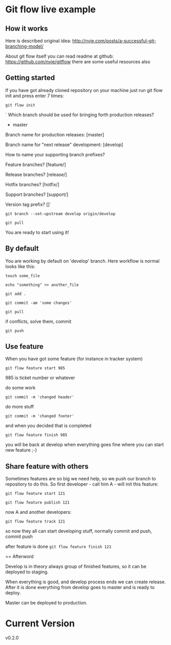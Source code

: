 # Git flow live example

## How it works

Here is described original idea: http://nvie.com/posts/a-successful-git-branching-model/

About git flow itself you can read readme at github: https://github.com/nvie/gitflow there are some useful resources also

## Getting started

If you have got already cloned repository on your machine just run git flow init and press enter 7 times:

`git flow init`

` Which branch should be used for bringing forth production releases?
   - master

 Branch name for production releases: [master]

 Branch name for "next release" development: [develop]


 How to name your supporting branch prefixes?

 Feature branches? [feature/]

 Release branches? [release/]

 Hotfix branches? [hotfix/]

 Support branches? [support/]

 Version tag prefix? []`


`git branch --set-upstream develop origin/develop`

`git pull`

You are ready to start using it!

## By default

You are working by default on 'develop' branch. Here workflow is normal looks like this:


`touch some_file`

`echo "something" >> another_file`

`git add .`

`git commit -am 'some changes'`

`git pull`

if conflicts, solve them, commit

`git push`


## Use feature

When you have got some feature (for instance in tracker system)

 `git flow feature start 985`

985 is ticket number or whatever

do some work

 `git commit -m 'changed header'`

do more stuff

 `git commit -m 'changed footer'`

and when you decided that is completed

 `git flow feature finish 985`

you will be back at develop when everything goes fine where you can start new feature ;-)


## Share feature with others

Sometimes features are so big we need help, so we push our branch to repository to do this.
So first developer - call him A - will init this feature:

`git flow feature start 121`

`git flow feature publish 121`


now A and another developers:

`git flow feature track 121`


so now they all can start developing stuff, normally commit and push, commit push


after feature is done
`git flow feature finish 121`


== Afterword

Develop is in theory always group of finished features, so it can be deployed to staging.

When everything is good, and develop process ends we can create release.
After it is done everything from develop goes to master and is ready to deploy.

Master can be deployed to production.


# Current Version
  v0.2.0